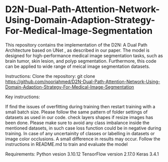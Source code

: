 # D2N-Dual-Path-Attention-Network-Using-Domain-Adaption-Strategy-For-Medical-Image-Segmentation
This repository contains the implementation of the D2N: A Dual Path Architecture based on UNet , as described in our paper. The model is designed for high-performance medical image segmentation tasks, such as brain tumor, skin lesion, and polyp segmentation. Furthermore, this code can be applied to wide range of meical image segmentation datasets.

Instructions: Clone the repository: git clone https://github.com/nooriahmed/D2N-Dual-Path-Attention-Network-Using-Domain-Adaption-Strategy-For-Medical-Image-Segmentation

Key instructions:

If find the issues of overfitting during training then restart training with a small batch size. Please follow the same pattern of folder settings of datasets as used in our code. check layers shapes if resize images has been done. Please make sure to avoid any class imbalance inside the mentioned datasets, in such case loss function could be in negative during training. In case of any uncertainity of classes or labelling in datasets or image color occlusions. A small difference in results may occur. Follow the instructions in README.md to train and evaluate the model

Requirements: Python vesion 3.10.12 TensorFlow version 2.17.0 Keras 3.4.1
